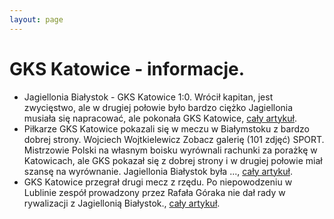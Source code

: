```yaml
---
layout: page
---
```

# GKS Katowice - informacje.
  * Jagiellonia Białystok - GKS Katowice 1:0. Wrócił kapitan, jest zwycięstwo, ale w drugiej połowie było bardzo ciężko Jagiellonia musiała się napracować, ale pokonała GKS Katowice, [cały artykuł](https://wspolczesna.pl/po-meczu-jagiellonia-gks-katowice-1-0-to-zwyciestwo-jest-istotne-przed-meczem-z-belgami/ar/c2p2-27325179).
  * Piłkarze GKS Katowice pokazali się w meczu w Białymstoku z bardzo dobrej strony. Wojciech Wojtkielewicz Zobacz galerię (101 zdjęć) SPORT. Mistrzowie Polski na własnym boisku wyrównali rachunki za porażkę w Katowicach, ale GKS pokazał się z dobrej strony i w drugiej połowie miał szansę na wyrównanie. Jagiellonia Białystok była ..., [cały artykuł](https://katowice.naszemiasto.pl/gks-katowice-przegrywa-0-1-z-jagiellonia-bialystok-kibice-katowickiej-druzyny-moga-byc-dumni-po-porazce-zobacz-zdjecia/ar/c2p2-27323883).
  * GKS Katowice przegrał drugi mecz z rzędu. Po niepowodzeniu w Lublinie zespół prowadzony przez Rafała Góraka nie dał rady w rywalizacji z Jagiellonią Białystok., [cały artykuł](https://sportowefakty.wp.pl/pilka-nozna/1175794/bylo-za-duzo-skrajnosci-gks-katowice-rozczarowany-po-meczu-w-bialymstoku).
